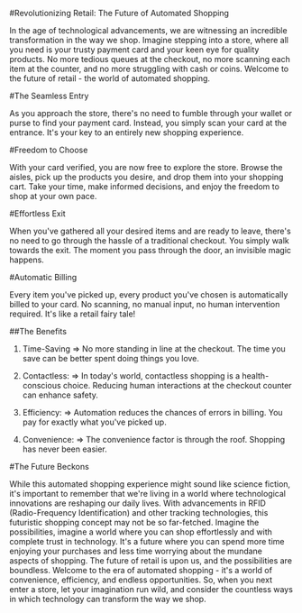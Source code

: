 #Revolutionizing Retail: The Future of Automated Shopping

In the age of technological advancements, we are witnessing an incredible transformation in the way we shop. Imagine stepping into a store, where all you need is your trusty payment card and your keen eye for quality products. No more tedious queues at the checkout, no more scanning each item at the counter, and no more struggling with cash or coins. Welcome to the future of retail - the world of automated shopping.

#The Seamless Entry
	
As you approach the store, there's no need to fumble through your wallet or purse to find your payment card. Instead, you simply scan your card at the entrance. It's your key to an entirely new shopping experience.

#Freedom to Choose

With your card verified, you are now free to explore the store. Browse the aisles, pick up the products you desire, and drop them into your shopping cart. Take your time, make informed decisions, and enjoy the freedom to shop at your own pace.

#Effortless Exit

When you've gathered all your desired items and are ready to leave, there's no need to go through the hassle of a traditional checkout. You simply walk towards the exit. The moment you pass through the door, an invisible magic happens.

#Automatic Billing

Every item you've picked up, every product you've chosen is automatically billed to your card. No scanning, no manual input, no human intervention required. It's like a retail fairy tale!

##The Benefits

1. Time-Saving => No more standing in line at the checkout. The time you save can be better spent doing things you love.

2. Contactless: => In today's world, contactless shopping is a health-conscious choice. Reducing human interactions at the checkout counter can enhance safety.

3. Efficiency: => Automation reduces the chances of errors in billing. You pay for exactly what you've picked up.

4. Convenience: =>  The convenience factor is through the roof. Shopping has never been easier.

#The Future Beckons

While this automated shopping experience might sound like science fiction, it's important to remember that we're living in a world where technological innovations are reshaping our daily lives. With advancements in RFID (Radio-Frequency Identification) and other tracking technologies, this futuristic shopping concept may not be so far-fetched.
Imagine the possibilities, imagine a world where you can shop effortlessly and with complete trust in technology. It's a future where you can spend more time enjoying your purchases and less time worrying about the mundane aspects of shopping.
The future of retail is upon us, and the possibilities are boundless. Welcome to the era of automated shopping - it's a world of convenience, efficiency, and endless opportunities. So, when you next enter a store, let your imagination run wild, and consider the countless ways in which technology can transform the way we shop.
